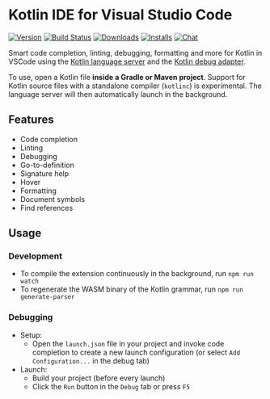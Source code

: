 # Kotlin IDE for Visual Studio Code
[![Version](https://img.shields.io/visual-studio-marketplace/v/fwcd.kotlin)](https://marketplace.visualstudio.com/items?itemName=fwcd.kotlin)
[![Build Status](https://travis-ci.org/fwcd/vscode-kotlin.svg?branch=master)](https://travis-ci.org/fwcd/vscode-kotlin)
[![Downloads](https://img.shields.io/visual-studio-marketplace/d/fwcd.kotlin)](https://marketplace.visualstudio.com/items?itemName=fwcd.kotlin)
[![Installs](https://img.shields.io/visual-studio-marketplace/i/fwcd.kotlin)](https://marketplace.visualstudio.com/items?itemName=fwcd.kotlin)
[![Chat](https://img.shields.io/badge/chat-on%20discord-7289da)](https://discord.gg/cNtppzN)

Smart code completion, linting, debugging, formatting and more for Kotlin in VSCode using the [Kotlin language server](https://github.com/fwcd/kotlin-language-server) and the [Kotlin debug adapter](https://github.com/fwcd/kotlin-debug-adapter).

To use, open a Kotlin file **inside a Gradle or Maven project**. Support for Kotlin source files with a standalone compiler (`kotlinc`) is experimental. The language server will then automatically launch in the background.

## Features
* Code completion
* Linting
* Debugging
* Go-to-definition
* Signature help
* Hover
* Formatting
* Document symbols
* Find references

## Usage

### Development
* To compile the extension continuously in the background, run `npm run watch`
* To regenerate the WASM binary of the Kotlin grammar, run `npm run generate-parser`

### Debugging
* Setup:
    * Open the `launch.json` file in your project and invoke code completion to create a new launch configuration (or select `Add Configuration...` in the debug tab)
* Launch:
    * Build your project (before every launch)
	* Click the `Run` button in the `Debug` tab or press `F5`
